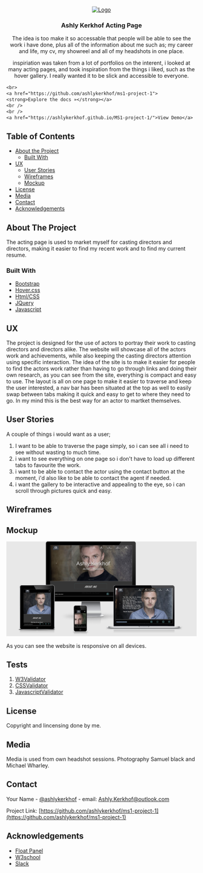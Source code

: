 

<!-- PROJECT LOGO -->
<br />
<p align="center">
  <a href="https://github.com/ashlykerkhof/ms1-project-1">
    <img src="logo.png" alt="Logo" width="80" height="80">
  </a>

  <h3 align="center">Ashly Kerkhof Acting Page</h3>

  <p align="center">
    The idea is too make it so accessable that people will be able to see the work i have done,
    plus all of the information about me such as; my career and life, my cv, my showreel and all of my headshots in one place.</p>
<p align="center">
    inspiriation was taken from a lot of portfolios on the interent, i looked at many acting pages, and took inspiration from the things i liked,
    such as the hover gallery. I really wanted it to be slick and accessible to everyone.
    </p>

    <br>
    <a href="https://github.com/ashlykerkhof/ms1-project-1"><strong>Explore the docs »</strong></a>
    <br />
    <br />
    <a href="https://ashlykerkhof.github.io/MS1-project-1/">View Demo</a>
  </p>
</p>



<!-- TABLE OF CONTENTS -->
## Table of Contents

* [About the Project](#about-the-project)
  * [Built With](#built-with)
* [UX](#UX)
  * [User Stories](#use-stories)
  * [Wireframes](#WireFrames)
  * [Mockup](#MockUp)
* [License](#license)
* [Media](#media)
* [Contact](#contact)
* [Acknowledgements](#acknowledgements)



<!-- ABOUT THE PROJECT -->
## About The Project

The acting page is used to market myself for casting directors and directors, making it easier to find my recent work and to find my current resume.



### Built With

* [Bootstrap](Bootstrap)
* [Hover.css](Hover.css)
* [Html/CSS](Html/Css)
* [JQuery](JQuery)
* [Javascript](Javascript)


<!-- User Experience-->

## UX

The project is designed for the use of actors to portray their work to casting directors and directors alike. The website will showcase all of the actors work and achievements, while also keeping the casting directors attention using specific interaction.
The idea of the site is to make it easier for people to find the actors work rather than having to go through links and doing their own research, as you can see from the site, everything is compact and easy to use. 
The layout is all on one page to make it easier to traverse and keep the user interested, a nav bar has been situated at the top as well to easily swap between tabs making it quick and easy to get to where they need to go.
In my mind this is the best way for an actor to martket themselves.

## User Stories

A couple of things i would want as a user;

1. I want to be able to traverse the page simply, so i can see all i need to see without wasting to much time.
2. i want to see everything on one page so i don't have to load up different tabs to favourite the work.
3. i want to be able to contact the actor using the contact button at the moment, i'd also like to be able to contact the agent if needed.
4. i want the gallery to be interactive and appealing to the eye, so i can scroll through pictures quick and easy.

## Wireframes


## Mockup

<img src="markup.png" alt="Mark up">

As you can see the website is responsive on all devices.

<!--TESTING-->

## Tests

1. [W3Validator](W3-validator)
2. [CSSValidator](Css-Validator)
3. [JavascriptValidator](Javascript-validator)

<!-- LICENSE -->
## License

Copyright and lincensing done by me. 

<!-- Media -->
## Media

Media is used from own headshot sessions. Photography Samuel black and Michael Wharley.

<!-- CONTACT -->
## Contact

Your Name - [@ashlykerkhof](https://twitter.com/Ashlykerkhof) - email: Ashly.Kerkhof@outlook.com

Project Link: [https://github.com/ashlykerkhof/ms1-project-1](https://github.com/ashlykerkhof/ms1-project-1)



<!-- ACKNOWLEDGEMENTS -->
## Acknowledgements

* [Float Panel](Float-panel)
* [W3school](W3school)
* [Slack](Slack)

